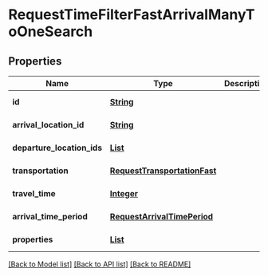 # RequestTimeFilterFastArrivalManyToOneSearch
## Properties

Name | Type | Description | Notes
------------ | ------------- | ------------- | -------------
**id** | [**String**](string.md) |  | [default to null]
**arrival\_location\_id** | [**String**](string.md) |  | [default to null]
**departure\_location\_ids** | [**List**](string.md) |  | [default to null]
**transportation** | [**RequestTransportationFast**](RequestTransportationFast.md) |  | [default to null]
**travel\_time** | [**Integer**](integer.md) |  | [default to null]
**arrival\_time\_period** | [**RequestArrivalTimePeriod**](RequestArrivalTimePeriod.md) |  | [default to null]
**properties** | [**List**](RequestTimeFilterFastProperty.md) |  | [default to null]

[[Back to Model list]](../README.md#documentation-for-models) [[Back to API list]](../README.md#documentation-for-api-endpoints) [[Back to README]](../README.md)

